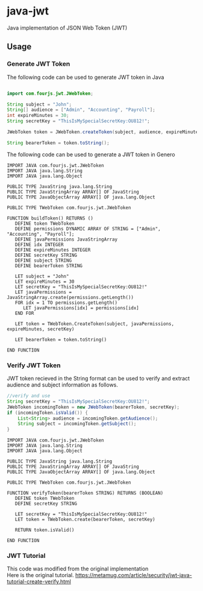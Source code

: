 # java-jwt
Java implementation of JSON Web Token (JWT) 


## Usage


### Generate JWT Token 

The following code can be used to generate JWT token in Java

```java

import com.fourjs.jwt.JWebToken;

String subject = "John";
String[] audience = ["Admin", "Accounting", "Payroll"];
int expireMinutes = 30;
String secretKey = "ThisIsMySpecialSecretKey:OU812!";

JWebToken token = JWebToken.createToken(subject, audience, expireMinutes, secretKey);

String bearerToken = token.toString();

```

The following code can be used to generate a JWT token in Genero

```genero
IMPORT JAVA com.fourjs.jwt.JWebToken
IMPORT JAVA java.lang.String
IMPORT JAVA java.lang.Object

PUBLIC TYPE JavaString java.lang.String
PUBLIC TYPE JavaStringArray ARRAY[] OF JavaString
PUBLIC TYPE JavaObjectArray ARRAY[] OF java.lang.Object

PUBLIC TYPE TWebToken com.fourjs.jwt.JWebToken

FUNCTION buildToken() RETURNS ()
   DEFINE token TWebToken
   DEFINE permissions DYNAMIC ARRAY OF STRING = ["Admin", "Accounting", "Payroll"];
   DEFINE javaPermissions JavaStringArray
   DEFINE idx INTEGER
   DEFINE expireMinutes INTEGER
   DEFINE secretKey STRING
   DEFINE subject STRING
   DEFINE bearerToken STRING

   LET subject = "John" 
   LET expireMinutes = 30
   LET secretKey = "ThisIsMySpecialSecretKey:OU812!"
   LET javaPermissions = JavaStringArray.create(permissions.getLength())
   FOR idx = 1 TO permissions.getLength()
      LET javaPermissions[idx] = permissions[idx]
   END FOR

   LET token = TWebToken.CreateToken(subject, javaPermissions, expireMinutes, secretKey)

   LET bearerToken = token.toString()

END FUNCTION

```

### Verify JWT Token 

JWT token recieved in the String format can be used to verify and extract audience and subject information as follows.

```java
//verify and use
String secretKey = "ThisIsMySpecialSecretKey:OU812!";
JWebToken incomingToken = new JWebToken(bearerToken, secretKey);
if (incomingToken.isValid()) {
    List<String> audience = incomingToken.getAudience();
    String subject = incomingToken.getSubject();
}
```

```genero
IMPORT JAVA com.fourjs.jwt.JWebToken
IMPORT JAVA java.lang.String
IMPORT JAVA java.lang.Object

PUBLIC TYPE JavaString java.lang.String
PUBLIC TYPE JavaStringArray ARRAY[] OF JavaString
PUBLIC TYPE JavaObjectArray ARRAY[] OF java.lang.Object

PUBLIC TYPE TWebToken com.fourjs.jwt.JWebToken

FUNCTION verifyToken(bearerToken STRING) RETURNS (BOOLEAN)
   DEFINE token TWebToken
   DEFINE secretKey STRING

   LET secretKey = "ThisIsMySpecialSecretKey:OU812!"
   LET token = TWebToken.create(bearerToken, secretKey)
   
   RETURN token.isValid()

END FUNCTION
```

### JWT Tutorial 
This code was modified from the original implementation \
Here is the original tutorial.
https://metamug.com/article/security/jwt-java-tutorial-create-verify.html
